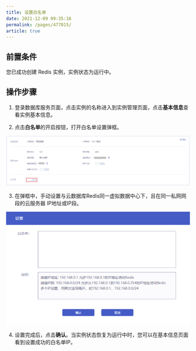 ```yaml
---
title: 设置白名单
date: 2021-12-09 09:35:16
permalink: /pages/477015/
article: true
---
```


## 前置条件

您已成功创建 Redis 实例，实例状态为运行中。

## 操作步骤

1. 登录数据库服务页面，点击实例的名称进入到实例管理页面，点击**基本信息**查看实例基本信息。

2. 点击**白名单**的开启按钮，打开白名单设置弹框。

![004](../pics/004.png)

3. 在弹框中，手动设置与云数据库Redis同一虚拟数据中心下，且在同一私网网段的云服务器 IP地址或IP段。

![005](../pics/005.png)

4. 设置完成后，点击**确认**。当实例状态恢复为运行中时，您可以在基本信息页面看到设置成功的白名单IP。

